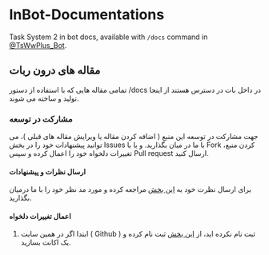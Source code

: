 # InBot-Documentations

Task System 2 in bot docs, available with `/docs` command in [@TsWwPlus_Bot](https://t.me/TsWwPlus_Bot).

<div align="rtl">

## مقاله های درون ربات

تمامی مقاله هایی که با استفاده از دستور /docs در داخل بات در دسترس هستند از اینجا تولید و ساخته می شوند.

### مشارکت در توسعه

جهت مشارکت در توسعه این منبع ( اضافه کردن مقاله یا ویرایش مقاله های قبلی )، می توانید پیشنهادات خود را در بخش Issues با ما در میان بگذارید. و یا با Fork کردن منبع، تغییرات دلخواه خود را اعمال کرده و سپس Pull request ارسال کنید.

#### ارسال نظرات و پیشنهادات

برای ارسال نظرت خود به [این بخش](https://github.com/Task-System/InBot-Documentations/issues/new) مراجعه کرده و مورد مد نظر خود را با ما درمیان بگذارید.

#### اعمال تغییرات دلخواه

1. ابتدا اگر در همین سایت ( Github ) ثبت نام نکرده اید، از [این بخش](https://github.com/signup) ثبت نام کرده و یک اکانت بسازید.

</div>
